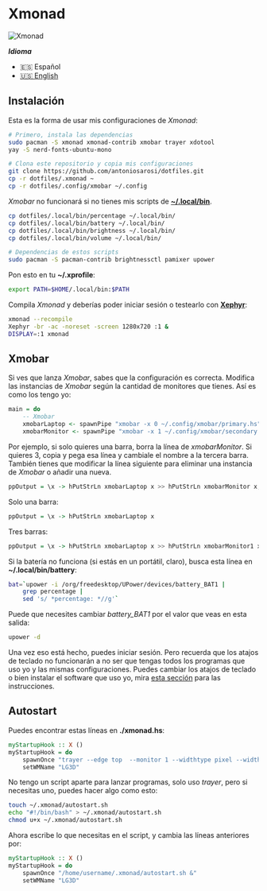 # Xmonad

![Xmonad](../.screenshots/xmonad.png)

***Idioma***
- 🇪🇸 Español
- [🇺🇸 English](https://github.com/antoniosarosi/dotfiles/tree/master/.xmonad)

## Instalación

Esta es la forma de usar mis configuraciones de *Xmonad*:

```bash
# Primero, instala las dependencias
sudo pacman -S xmonad xmonad-contrib xmobar trayer xdotool
yay -S nerd-fonts-ubuntu-mono

# Clona este repositorio y copia mis configuraciones
git clone https://github.com/antoniosarosi/dotfiles.git
cp -r dotfiles/.xmonad ~
cp -r dotfiles/.config/xmobar ~/.config
```

*Xmobar* no funcionará si no tienes mis scripts de
**[~/.local/bin](https://github.com/antoniosarosi/dotfiles/tree/master/.local/bin)**.

```bash
cp dotfiles/.local/bin/percentage ~/.local/bin/
cp dotfiles/.local/bin/battery ~/.local/bin/
cp dotfiles/.local/bin/brightness ~/.local/bin/
cp dotfiles/.local/bin/volume ~/.local/bin/

# Dependencias de estos scripts
sudo pacman -S pacman-contrib brightnessctl pamixer upower
```

Pon esto en tu **~/.xprofile**:

```bash
export PATH=$HOME/.local/bin:$PATH
```

Compila *Xmonad* y deberías poder iniciar sesión o testearlo con
**[Xephyr](https://wiki.archlinux.org/index.php/Xephyr)**:

```bash
xmonad --recompile
Xephyr -br -ac -noreset -screen 1280x720 :1 &
DISPLAY=:1 xmonad
```

## Xmobar

Si ves que lanza *Xmobar*, sabes que la configuración es correcta. Modifica
las instancias de *Xmobar* según la cantidad de monitores que tienes. Así es
como los tengo yo:

```haskell
main = do
    -- Xmobar
    xmobarLaptop <- spawnPipe "xmobar -x 0 ~/.config/xmobar/primary.hs"
    xmobarMonitor <- spawnPipe "xmobar -x 1 ~/.config/xmobar/secondary.hs"
```

Por ejemplo, si solo quieres una barra, borra la línea de *xmobarMonitor*. Si
quieres 3, copia y pega esa línea y cambiale el nombre a la tercera barra.
También tienes que modificar la línea siguiente para eliminar una instancia de
*Xmobar* o añadir una nueva.

```haskell
ppOutput = \x -> hPutStrLn xmobarLaptop x >> hPutStrLn xmobarMonitor x,
```

Solo una barra:

```haskell
ppOutput = \x -> hPutStrLn xmobarLaptop x
```

Tres barras:

```haskell
ppOutput = \x -> hPutStrLn xmobarLaptop x >> hPutStrLn xmobarMonitor1 x >> hPutStrLn xmobarMonitor2 x,
```

Si la batería no funciona (si estás en un portátil, claro),  busca esta línea en
**~/.local/bin/battery**:

```bash
bat=`upower -i /org/freedesktop/UPower/devices/battery_BAT1 |
    grep percentage |
    sed 's/ *percentage: *//g'`
```

Puede que necesites cambiar *battery_BAT1* por el valor que veas en esta salida:

```bash
upower -d
```

Una vez eso está hecho, puedes iniciar sesión. Pero recuerda que los atajos de
teclado no funcionarán a no ser que tengas todos los programas que uso yo y las
mismas configuraciones. Puedes cambiar los atajos de teclado o bien instalar el
software que uso yo, mira
[esta sección](https://github.com/antoniosarosi/dotfiles/blob/master/README.es.md#atajos-de-teclado)
para las instrucciones.

## Autostart

Puedes encontrar estas líneas en **./xmonad.hs**:

```haskell
myStartupHook :: X ()
myStartupHook = do
    spawnOnce "trayer --edge top  --monitor 1 --widthtype pixel --width 40 --heighttype pixel --height 18 --align right --transparent true --alpha 0 --tint 0x292d3e --iconspacing 3 --distance 1 &"
    setWMName "LG3D"
```

No tengo un script aparte para lanzar programas, solo uso *trayer*, pero si
necesitas uno, puedes hacer algo como esto:

```bash
touch ~/.xmonad/autostart.sh
echo "#!/bin/bash" > ~/.xmonad/autostart.sh
chmod u+x ~/.xmonad/autostart.sh
```

Ahora escribe lo que necesitas en el script, y cambia las líneas anteriores por:

```haskell
myStartupHook :: X ()
myStartupHook = do
    spawnOnce "/home/username/.xmonad/autostart.sh &"
    setWMName "LG3D"
```
